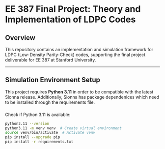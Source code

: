 # EE 387 Final Project: Theory and Implementation of LDPC Codes

## Overview
This repository contains an implementation and simulation framework for LDPC (Low-Density Parity-Check) codes, supporting the final project deliverable for EE 387 at Stanford University.


---

## Simulation Environment Setup

This project requires **Python 3.11** in order to be compatible with the latest Sionna release. Additionally, Sionna has package dependenices which need to be installed through the requirements file.

### 
Check if Python 3.11 is available:
```bash
python3.11 --version
python3.11 -m venv venv  # Create virtual environment
source venv/bin/activate  # Activate venv
pip install --upgrade pip
pip install -r requirements.txt
```